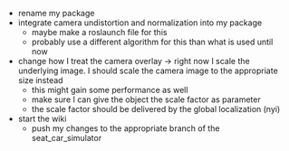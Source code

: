 * rename my package
* integrate camera undistortion and normalization into my package
   * maybe make a roslaunch file for this
   * probably use a different algorithm for this than what is used until now
* change how I treat the camera overlay -> right now I scale the underlying image. I should scale the camera image to the appropriate size instead
   * this might gain some performance as well
   * make sure I can give the object the scale factor as parameter
   * the scale factor should be delivered by the global localization (nyi)
* start the wiki
   * push my changes to the appropriate branch of the seat_car_simulator
